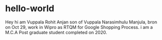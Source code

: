 # hello-world
Hey hi am Vuppala Rohit Anjan son of Vuppala Narasimhulu Manjula, bron on Oct 29, work in Wipro as RTQM for Google Shopping Process. i am a M.C.A Post graduate student completed on 2020. 
